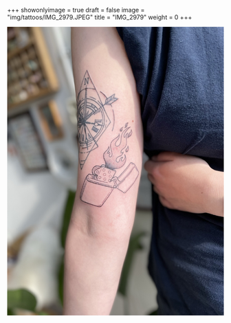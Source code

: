 +++
showonlyimage = true
draft = false
image = "img/tattoos/IMG_2979.JPEG"
title = "IMG_2979"
weight = 0
+++

![image](/img/tattoos/IMG_2979.JPEG)
